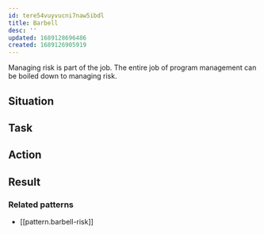 ```yaml
---
id: tere54vuyvucni7naw5ibdl
title: Barbell
desc: ''
updated: 1689128696486
created: 1689126905919
---
```


Managing risk is part of the job. The entire job of program management can be boiled down to managing risk. 

## Situation

## Task

## Action 

## Result

### Related patterns

- [[pattern.barbell-risk]]